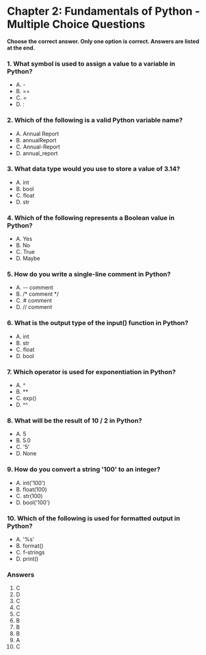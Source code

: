 # Chapter 2: Fundamentals of Python - Multiple Choice Questions

**Choose the correct answer. Only one option is correct. Answers are listed at the end.**

### 1. What symbol is used to assign a value to a variable in Python?
- A. -
- B. ==
- C. =
- D. :

### 2. Which of the following is a valid Python variable name?
- A. Annual Report
- B. annualReport
- C. Annual-Report
- D. annual_report

### 3. What data type would you use to store a value of 3.14?
- A. int
- B. bool
- C. float
- D. str

### 4. Which of the following represents a Boolean value in Python?
- A. Yes
- B. No
- C. True
- D. Maybe

### 5. How do you write a single-line comment in Python?
- A. -- comment
- B. /* comment */
- C. # comment
- D. // comment

### 6. What is the output type of the input() function in Python?
- A. int
- B. str
- C. float
- D. bool

### 7. Which operator is used for exponentiation in Python?
- A. ^
- B. **
- C. exp()
- D. ^^

### 8. What will be the result of 10 / 2 in Python?
- A. 5
- B. 5.0
- C. '5'
- D. None

### 9. How do you convert a string '100' to an integer?
- A. int('100')
- B. float(100)
- C. str(100)
- D. bool('100')

### 10. Which of the following is used for formatted output in Python?
- A. '%s'
- B. format()
- C. f-strings
- D. print()

### Answers
1. C
2. D
3. C
4. C
5. C
6. B
7. B
8. B
9. A
10. C
